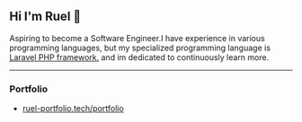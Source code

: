 
## Hi I'm Ruel 👋
Aspiring to become a Software Engineer.I have experience in various programming languages, but my specialized programming language is <a href="https://laravel.com/" class="text-blue-500" target="_blank">Laravel PHP framework.</a> and im dedicated to continuously learn more.
****
### Portfolio
- [ruel-portfolio.tech/portfolio](https://www.ruel-portfolio.tech/portfolio)
